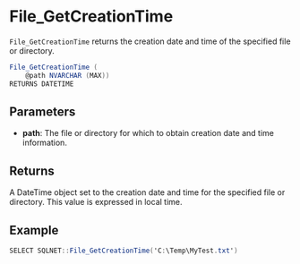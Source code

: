 # File_GetCreationTime

`File_GetCreationTime` returns the creation date and time of the specified file or directory.

```csharp
File_GetCreationTime (
	@path NVARCHAR (MAX))
RETURNS DATETIME
```

## Parameters

 - **path**: The file or directory for which to obtain creation date and time information.

## Returns

A DateTime object set to the creation date and time for the specified file or directory. This value is expressed in local time.

## Example

```csharp
SELECT SQLNET::File_GetCreationTime('C:\Temp\MyTest.txt')
```

